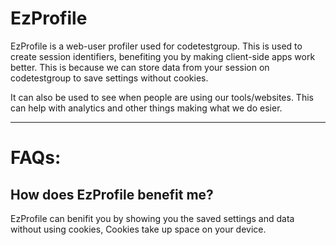 <h1>EzProfile</h1>
<p>EzProfile is a web-user profiler used for codetestgroup. This is used to create session identifiers, benefiting you by making client-side apps work better. This is because we can store data from your session on codetestgroup to save settings without cookies.</p>
<p>It can also be used to see when people are using our tools/websites. This can help with analytics and other things making what we do esier.</p>
<hr>
<h1>FAQs:</h1>
<h2>How does EzProfile benefit me?</h2>
<p>EzProfile can benifit you by showing you the saved settings and data without using cookies, Cookies take up space on your device.</p>
